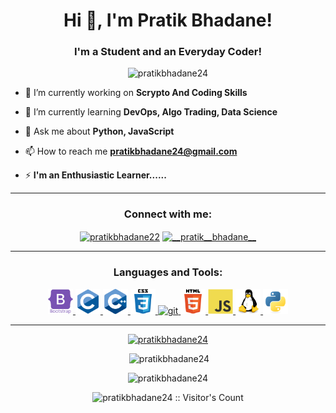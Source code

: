 <h1 align="center">Hi 👋, I'm Pratik Bhadane!</h1>
<h3 align="center">I'm a Student and an Everyday Coder!</h3>


<p align="center"> <img src=https://github-profile-trophy.vercel.app/?username=pratikbhadane24&theme=monokai&no-frame=true&&title=MultiLanguage,Commits,Repositories,Followers,Stars,PullRequest,) alt="pratikbhadane24" /></p>

- 🔭 I’m currently working on **Scrypto And Coding Skills**

- 🌱 I’m currently learning **DevOps, Algo Trading, Data Science**

- 💬 Ask me about **Python, JavaScript**

- 📫 How to reach me **pratikbhadane24@gmail.com**

- ⚡ **I'm an Enthusiastic Learner......**

<hr>
<h3 align="center">Connect with me:</h3>
<p align="center">
<a href="https://linkedin.com/in/pratikbhadane22" target="blank"><img align="center" src="https://raw.githubusercontent.com/rahuldkjain/github-profile-readme-generator/master/src/images/icons/Social/linked-in-alt.svg" alt="pratikbhadane22" height="30" width="40" /></a>
<a href="https://instagram.com/pratik_bhadane_" target="blank"><img align="center" src="https://raw.githubusercontent.com/rahuldkjain/github-profile-readme-generator/master/src/images/icons/Social/instagram.svg" alt="__pratik__bhadane__" height="30" width="40" /></a>
</p>
<hr>
<h3 align="center">Languages and Tools:</h3>
<p align="center"> <a href="https://getbootstrap.com" target="_blank"> <img src="https://raw.githubusercontent.com/devicons/devicon/master/icons/bootstrap/bootstrap-plain-wordmark.svg" alt="bootstrap" width="40" height="40"/> </a> <a href="https://www.cprogramming.com/" target="_blank"> <img src="https://raw.githubusercontent.com/devicons/devicon/master/icons/c/c-original.svg" alt="c" width="40" height="40"/> </a> <a href="https://www.w3schools.com/cpp/" target="_blank"> <img src="https://raw.githubusercontent.com/devicons/devicon/master/icons/cplusplus/cplusplus-original.svg" alt="cplusplus" width="40" height="40"/> </a> <a href="https://www.w3schools.com/css/" target="_blank"> <img src="https://raw.githubusercontent.com/devicons/devicon/master/icons/css3/css3-original-wordmark.svg" alt="css3" width="40" height="40"/> </a> <a href="https://git-scm.com/" target="_blank"> <img src="https://www.vectorlogo.zone/logos/git-scm/git-scm-icon.svg" alt="git" width="40" height="40"/> </a> <a href="https://www.w3.org/html/" target="_blank"> <img src="https://raw.githubusercontent.com/devicons/devicon/master/icons/html5/html5-original-wordmark.svg" alt="html5" width="40" height="40"/> </a> <a href="https://developer.mozilla.org/en-US/docs/Web/JavaScript" target="_blank"> <img src="https://raw.githubusercontent.com/devicons/devicon/master/icons/javascript/javascript-original.svg" alt="javascript" width="40" height="40"/> </a> <a href="https://www.linux.org/" target="_blank"> <img src="https://raw.githubusercontent.com/devicons/devicon/master/icons/linux/linux-original.svg" alt="linux" width="40" height="40"/> </a> <a href="https://www.python.org" target="_blank"> <img src="https://raw.githubusercontent.com/devicons/devicon/master/icons/python/python-original.svg" alt="python" width="40" height="40"/> </a> </p>
<hr>

<p align="center" >
  <a href="#"><img  src="https://github-readme-stats.vercel.app/api/top-langs/?username=pratikbhadane24&&show_icons=true&theme=ayu-mirage" alt="pratikbhadane24"/></a>
</p>

<p align="center">&nbsp;<img src="https://github-readme-stats.vercel.app/api?username=pratikbhadane24&show_icons=true&theme=ayu-mirage&locale=en" alt="pratikbhadane24" /></p>

<p align="center"><img src="https://github-readme-streak-stats.herokuapp.com/?user=pratikbhadane24&theme=ayu-mirage" alt="pratikbhadane24" /></p>
<p align="center"><img src="https://profile-counter.glitch.me/{pratikbhadane24}/count.svg" alt="pratikbhadane24 :: Visitor's Count" /></p>
